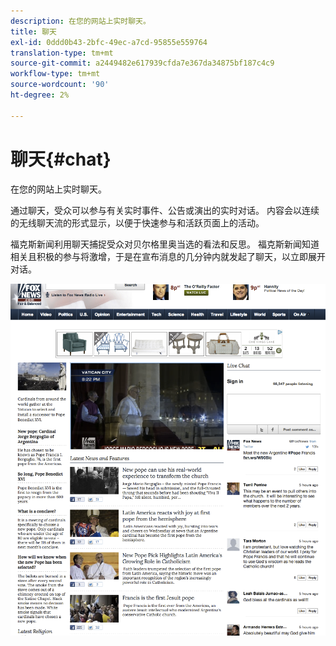 ```yaml
---
description: 在您的网站上实时聊天。
title: 聊天
exl-id: 0ddd0b43-2bfc-49ec-a7cd-95855e559764
translation-type: tm+mt
source-git-commit: a2449482e617939cfda7e367da34875bf187c4c9
workflow-type: tm+mt
source-wordcount: '90'
ht-degree: 2%

---
```


# 聊天{#chat}

在您的网站上实时聊天。

通过聊天，受众可以参与有关实时事件、公告或演出的实时对话。 内容会以连续的无线聊天流的形式显示，以便于快速参与和活跃页面上的活动。

福克斯新闻利用聊天捕捉受众对贝尔格里奥当选的看法和反思。 福克斯新闻知道相关且积极的参与将激增，于是在宣布消息的几分钟内就发起了聊天，以立即展开对话。

![](assets/chat_example.png)
